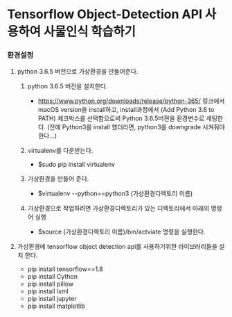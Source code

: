 
# Tensorflow Object-Detection API 사용하여 사물인식 학습하기

###  환경설정
  
  
1. python 3.6.5 버전으로 가상환경을 만들어준다.

    1. python 3.6.5 버전을 설치한다.
        - https://www.python.org/downloads/release/python-365/ 링크에서 macOS version을 install하고, 
install과정에서 (Add Python 3.6 to PATH) 체크박스를 선택함으로써 Python 3.6.5버젼을 환경변수로 세팅한다. (전에 Python3를 install 했더라면, python3를 downgrade 시켜줘야 한다...)
    1. virtualenv를 다운받는다.
        - $sudo pip install virtualenv
    
    1. 가상환경을 만들어 준다.    
        - $virtualenv --python==python3 (가상환경디렉토리 이름)
    1. 가상환경으로 작업하려면 가상환경디렉토리가 있는 디렉토리에서 아래의 명령어 실행
        - $source (가상환경디렉토리 이름)/bin/actviate 명령을 실행한다.
  
  
  
2. 가상환경에 tensorflow object detection api를 사용하기위한 라이브러리들을 설치 한다.

    - pip install tensorflow==1.8
    - pip install Cython
    - pip install pillow
    - pip install lxml
    - pip install jupyter
    - pip install matplotlib
